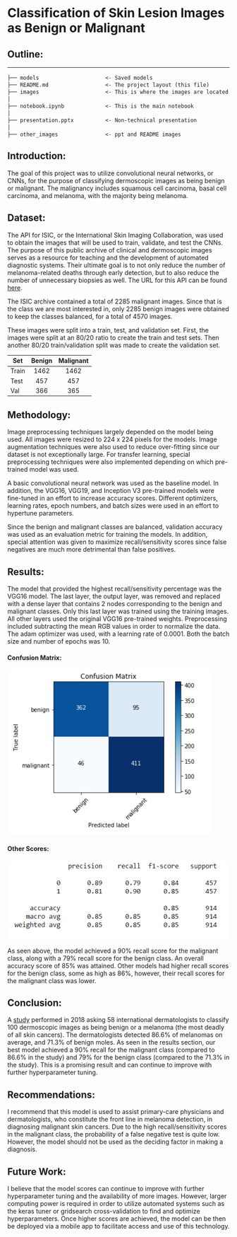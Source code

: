 # Classification of Skin Lesion Images as Benign or Malignant


## Outline:
-----------------------------------------
    ├── models                     <- Saved models
    ├── README.md                  <- The project layout (this file)
    ├── images                     <- This is where the images are located
    │
    ├── notebook.ipynb             <- This is the main notebook 
    │
    ├── presentation.pptx          <- Non-technical presentation
    │
    ├── other_images               <- ppt and README images


## Introduction: 

The goal of this project was to utilize convolutional neural networks, or CNNs, for the purpose of classifying dermoscopic images as being benign or malignant. The malignancy includes squamous cell carcinoma, basal cell carcinoma, and melanoma, with the majority being melanoma. 

## Dataset:

The API for ISIC, or the International Skin Imaging Collaboration, was used to obtain the images that will be used to train, validate, and test the CNNs. The purpose of this public archive of clinical and dermoscopic images serves as a resource for teaching and the development of automated diagnostic systems. Their ultimate goal is to not only reduce the number of melanoma-related deaths through early detection, but to also reduce the number of unnecessary biopsies as well. The URL for this API can be found <a href='https://www.isic-archive.com/#!/topWithHeader/onlyHeaderTop/apiDocumentation'>here</a>.  

The ISIC archive contained a total of 2285 malignant images. Since that is the class we are most interested in, only 2285 benign images were obtained to keep the classes balanced, for a total of 4570 images. 

These images were split into a train, test, and validation set. First, the images were split at an 80/20 ratio to create the train and test sets. Then another 80/20 train/validation split was made to create the validation set. 

Set | Benign | Malignant |
--- | :---: | :---: | 
Train | 1462 |1462 |
Test | 457 | 457 |
Val | 366 | 365 | 

## Methodology:

Image preprocessing techniques largely depended on the model being used. All images were resized to 224 x 224 pixels for the models. Image augmentation techniques were also used to reduce over-fitting since our dataset is not exceptionally large. For transfer learning, special preprocessing techniques were also implemented depending on which pre-trained model was used. 

A basic convolutional neural network was used as the baseline model. In addition, the VGG16, VGG19, and Inception V3 pre-trained models were fine-tuned in an effort to increase accuracy scores. Different optimizers, learning rates, epoch numbers, and batch sizes were used in an effort to hypertune parameters.

Since the benign and malignant classes are balanced, validation accuracy was used as an evaluation metric for training the models. In addition, special attention was given to maximize recall/sensitivity scores since  false negatives are much more detrimental than false positives. 

## Results:

The model that provided the highest recall/sensitivity percentage was the VGG16 model. The last layer, the output layer, was removed and replaced with a dense layer that contains 2 nodes corresponding to the benign and malignant classes. Only this last layer was trained using the training images. All other layers used the original VGG16 pre-trained weights. Preprocessing included subtracting the mean RGB values in order to normalize the data. The adam optimizer was used, with a learning rate of 0.0001. Both the batch size and number of epochs was 10. 

#### Confusion Matrix: 
![](other_images/confusion_matrix.png "Confusion Matrix")

#### Other Scores:
![](other_images/90_recall.png "Other Scores")

As seen above, the model achieved a 90% recall score for the malignant class, along with a 79% recall score for the benign class. An overall accuracy score of 85% was attained. Other models had higher recall scores for the benign class, some as high as 86%, however, their recall scores for the malignant class was lower. 

## Conclusion:

A <a href='https://www.sciencedaily.com/releases/2018/05/180528190839.htm#:~:text=In%20level%20I%2C%20the%20dermatologists,CNN%20detected%2095%25%20of%20melanomas'>study</a> performed in 2018 asking 58 international dermatologists to classify 100 dermoscopic images as being benign or a melanoma (the most deadly of all skin cancers). The dermatologists detected 86.6% of melanomas on average, and 71.3% of benign moles. As seen in the results section, our best model achieved a 90% recall for the malignant class (compared to 86.6% in the study) and 79% for the benign class (compared to the 71.3% in the study). This is a promising result and can continue to improve with further hyperparameter tuning. 

## Recommendations:

I recommend that this model is used to assist primary-care physicians and dermatologists, who constitute the front line in melanoma detection, in diagnosing malignant skin cancers. Due to the high recall/sensitivity scores in the malignant class, the probability of a false negative test is quite low. However, the model should not be used as the deciding factor in making a diagnosis. 

## Future Work:

I believe that the model scores can continue to improve with further hyperparameter tuning and the availability of more images. However, larger computing power is required in order to utilize automated systems such as the keras tuner or gridsearch cross-validation to find and optimize hyperparameters. Once higher scores are achieved, the model can be then be deployed via a mobile app to facilitate access and use of this technology. 